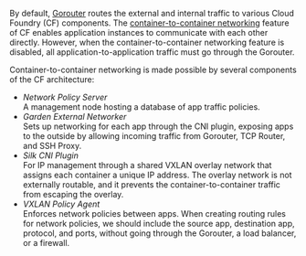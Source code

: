 

By default, [Gorouter](https://docs.cloudfoundry.org/concepts/architecture/router.html) routes the external and internal traffic to various Cloud Foundry (CF) components. The [container-to-container networking](https://docs.cloudfoundry.org/concepts/understand-cf-networking.html) feature of CF enables application instances to communicate with each other directly. However, when the container-to-container networking feature is disabled, all application-to-application traffic must go through the Gorouter. 

Container-to-container networking is made possible by several components of the CF architecture:

- _Network Policy Server_  
    A management node hosting a database of app traffic policies.
- _Garden External Networker_  
    Sets up networking for each app through the CNI plugin, exposing apps to the outside by allowing incoming traffic from Gorouter, TCP Router, and SSH Proxy.
- _Silk CNI Plugin_  
    For IP management through a shared VXLAN overlay network that assigns each container a unique IP address. The overlay network is not externally routable, and it prevents the container-to-container traffic from escaping the overlay.
- _VXLAN Policy Agent_  
    Enforces network policies between apps. When creating routing rules for network policies, we should include the source app, destination app, protocol, and ports, without going through the Gorouter, a load balancer, or a firewall.